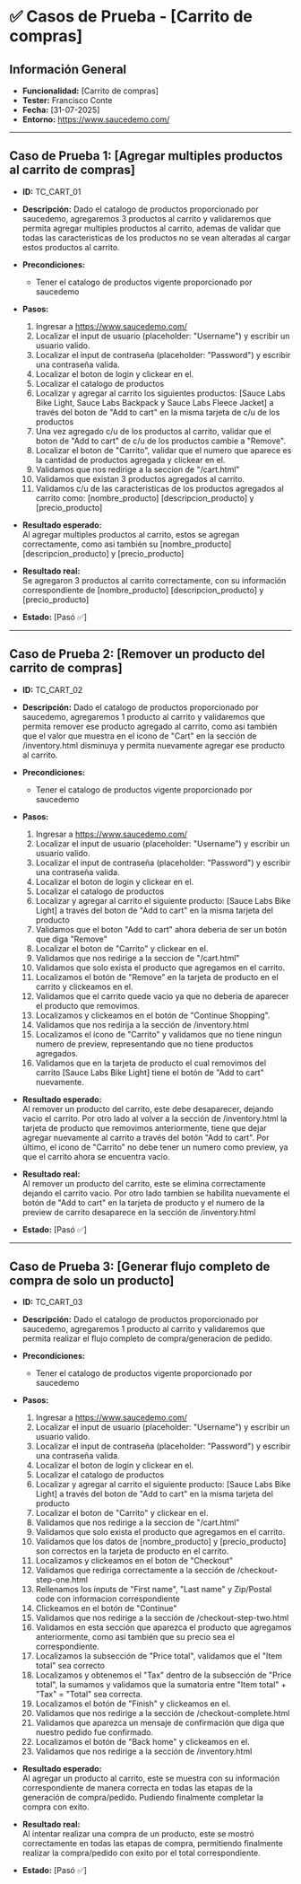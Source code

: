 # ✅ Casos de Prueba - [Carrito de compras]

## Información General
- **Funcionalidad:** [Carrito de compras]
- **Tester:** Francisco Conte
- **Fecha:** [31-07-2025]
- **Entorno:** https://www.saucedemo.com/

---

## Caso de Prueba 1: [Agregar multiples productos al carrito de compras]

- **ID:** TC_CART_01

- **Descripción:**  Dado el catalogo de productos proporcionado por saucedemo, agregaremos 3 productos al carrito y validaremos que permita agregar multiples productos al carrito, ademas de validar que todas las caracteristicas de los productos no se vean alteradas al cargar estos productos al carrito.

- **Precondiciones:**
  - Tener el catalogo de productos vigente proporcionado por saucedemo

- **Pasos:**
  1. Ingresar a https://www.saucedemo.com/
  2. Localizar el input de usuario (placeholder: "Username") y escribir un usuario valido.
  3. Localizar el input de contraseña (placeholder: "Password") y escribir una contraseña valida.
  4. Localizar el boton de login y clickear en el.
  5. Localizar el catalogo de productos
  6. Localizar y agregar al carrito los siguientes productos: [Sauce Labs Bike Light, Sauce Labs Backpack y Sauce Labs Fleece Jacket] a través del boton de "Add to cart" en la misma tarjeta de c/u de los productos
  7. Una vez agregado c/u de los productos al carrito, validar que el boton de "Add to cart" de c/u de los productos cambie a "Remove".
  8. Localizar el boton de "Carrito", validar que el numero que aparece es la cantidad de productos agregada y clickear en el.
  9. Validamos que nos redirige a la seccion de "/cart.html"
  10. Validamos que existan 3 productos agregados al carrito.
  11. Validamos c/u de las caracteristicas de los productos agregados al carrito como: [nombre_producto] [descripcion_producto] y [precio_producto]


- **Resultado esperado:**  
  Al agregar multiples productos al carrito, estos se agregan correctamente, como asi también su [nombre_producto] [descripcion_producto] y [precio_producto]

- **Resultado real:**  
  Se agregaron 3 productos al carrito correctamente, con su información correspondiente de [nombre_producto] [descripcion_producto] y [precio_producto]

- **Estado:** [Pasó ✅]

---

## Caso de Prueba 2: [Remover un producto del carrito de compras]

- **ID:** TC_CART_02

- **Descripción:** Dado el catalogo de productos proporcionado por saucedemo, agregaremos 1 producto al carrito y validaremos que permita remover ese producto agregado al carrito, como asi también que el valor que muestra en el icono de "Cart" en la sección de /inventory.html disminuya y permita nuevamente agregar ese producto al carrito.

- **Precondiciones:**
  - Tener el catalogo de productos vigente proporcionado por saucedemo

- **Pasos:**
  1. Ingresar a https://www.saucedemo.com/
  2. Localizar el input de usuario (placeholder: "Username") y escribir un usuario valido.
  3. Localizar el input de contraseña (placeholder: "Password") y escribir una contraseña valida.
  4. Localizar el boton de login y clickear en el.
  5. Localizar el catalogo de productos
  6. Localizar y agregar al carrito el siguiente producto: [Sauce Labs Bike Light] a través del boton de "Add to cart" en la misma tarjeta del producto
  8. Validamos que el boton "Add to cart" ahora deberia de ser un botón que diga "Remove"
  9. Localizar el boton de "Carrito" y clickear en el.
  10. Validamos que nos redirige a la seccion de "/cart.html"
  11. Validamos que solo exista el producto que agregamos en el carrito.
  12. Localizamos el botón de "Remove" en la tarjeta de producto en el carrito y clickeamos en el.
  13. Validamos que el carrito quede vacio ya que no deberia de aparecer el producto que removimos.
  14. Localizamos y clickeamos en el botón de "Continue Shopping".
  15. Validamos que nos redirija a la sección de /inventory.html
  16. Localizamos el icono de "Carrito" y validamos que no tiene ningun numero de preview, representando que no tiene productos agregados.
  17. Validamos que en la tarjeta de producto el cual removimos del carrito [Sauce Labs Bike Light] tiene el botón de "Add to cart" nuevamente. 


- **Resultado esperado:**  
  Al remover un producto del carrito, este debe desaparecer, dejando vacio el carrito. Por otro lado al volver a la sección de /inventory.html la tarjeta de producto que removimos anteriormente, tiene que dejar agregar nuevamente al carrito a través del botón "Add to cart". Por último, el icono de "Carrito" no debe tener un numero como preview, ya que el carrito ahora se encuentra vacio.

- **Resultado real:**  
  Al remover un producto del carrito, este se elimina correctamente dejando el carrito vacio. Por otro lado tambien se habilita nuevamente el botón de "Add to cart" en la tarjeta de producto y el numero de la preview de carrito desaparece en la sección de /inventory.html

- **Estado:** [Pasó ✅]

---

## Caso de Prueba 3: [Generar flujo completo de compra de solo un producto]

- **ID:** TC_CART_03

- **Descripción:** Dado el catalogo de productos proporcionado por saucedemo, agregaremos 1 producto al carrito y validaremos que permita realizar el flujo completo de compra/generacion de pedido. 

- **Precondiciones:**
  - Tener el catalogo de productos vigente proporcionado por saucedemo

- **Pasos:**
  1. Ingresar a https://www.saucedemo.com/
  2. Localizar el input de usuario (placeholder: "Username") y escribir un usuario valido.
  3. Localizar el input de contraseña (placeholder: "Password") y escribir una contraseña valida.
  4. Localizar el boton de login y clickear en el.
  5. Localizar el catalogo de productos
  6. Localizar y agregar al carrito el siguiente producto: [Sauce Labs Bike Light] a través del boton de "Add to cart" en la misma tarjeta del producto
  8. Localizar el boton de "Carrito" y clickear en el.
  9. Validamos que nos redirige a la seccion de "/cart.html"
  10. Validamos que solo exista el producto que agregamos en el carrito.
  11. Validamos que los datos de [nombre_producto] y [precio_producto] son correctos en la tarjeta de producto en el carrito.
  12. Localizamos y clickeamos en el boton de "Checkout"
  13. Validamos que rediriga correctamente a la sección de /checkout-step-one.html
  14. Rellenamos los inputs de "First name", "Last name" y Zip/Postal code con informacion correspondiente
  15. Clickeamos en el botón de "Continue"
  16. Validamos que nos redirige a la sección de /checkout-step-two.html
  17. Validamos en esta sección que aparezca el producto que agregamos anteriormente, como asi también que su precio sea el correspondiente.
  18. Localizamos la subsección de "Price total", validamos que el "Item total" sea correcto
  19. Localizamos y obtenemos el "Tax" dentro de la subsección de "Price total", la sumamos y validamos que la sumatoria entre "Item total"  + "Tax" = "Total" sea correcta.
  20. Localizamos el botón de "Finish" y clickeamos en el.
  21. Validamos que nos redirige a la sección de /checkout-complete.html
  22. Validamos que aparezca un mensaje de confirmación que diga que nuestro pedido fue confirmado.
  23. Localizamos el botón de "Back home" y clickeamos en el.
  24. Validamos que nos redirige a la sección de /inventory.html


- **Resultado esperado:**  
  Al agregar un producto al carrito, este se muestra con su información correspondiente de manera correcta en todas las etapas de la generación de compra/pedido. Pudiendo finalmente completar la compra con exito.

- **Resultado real:**  
  Al intentar realizar una compra de un producto, este se mostró correctamente en todas las etapas de compra, permitiendo finalmente realizar la compra/pedido con exito por el total correspondiente.

- **Estado:** [Pasó ✅]
